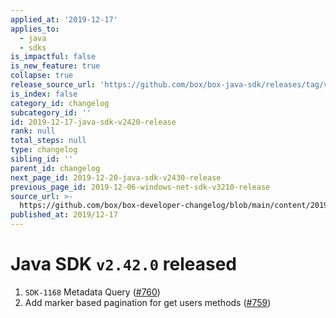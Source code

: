 ```yaml
---
applied_at: '2019-12-17'
applies_to:
  - java
  - sdks
is_impactful: false
is_new_feature: true
collapse: true
release_source_url: 'https://github.com/box/box-java-sdk/releases/tag/v2.42.0'
is_index: false
category_id: changelog
subcategory_id: ''
id: 2019-12-17-java-sdk-v2420-release
rank: null
total_steps: null
type: changelog
sibling_id: ''
parent_id: changelog
next_page_id: 2019-12-20-java-sdk-v2430-release
previous_page_id: 2019-12-06-windows-net-sdk-v3210-release
source_url: >-
  https://github.com/box/box-developer-changelog/blob/main/content/2019/12-17-java-sdk-v2420-release.md
published_at: 2019/12-17
---
```

# Java SDK `v2.42.0` released

1. `SDK-1168` Metadata Query ([#760](https://github.com/box/box-java-sdk/pull/760))
2. Add marker based pagination for get users methods ([#759](https://github.com/box/box-java-sdk/pull/759))